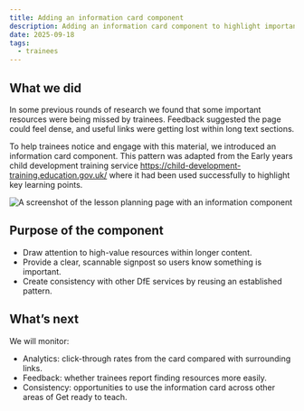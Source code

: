 ```yaml
---
title: Adding an information card component
description: Adding an information card component to highlight important information to trainees
date: 2025-09-18
tags:
  - trainees 
---
```


## What we did

In some previous rounds of research we found that some important resources were being missed by trainees. Feedback suggested the page could feel dense, and useful links were getting lost within long text sections.

To help trainees notice and engage with this material, we introduced an information card component. This pattern was adapted from the Early years child development training service <https://child-development-training.education.gov.uk/> where it had been used successfully to highlight key learning points.

![A screenshot of the lesson planning page with an information component](information.png)

## Purpose of the component

- Draw attention to high-value resources within longer content.
- Provide a clear, scannable signpost so users know something is important.
- Create consistency with other DfE services by reusing an established pattern.

## What’s next

We will monitor:

- Analytics: click-through rates from the card compared with surrounding links.
- Feedback: whether trainees report finding resources more easily.
- Consistency: opportunities to use the information card across other areas of Get ready to teach.